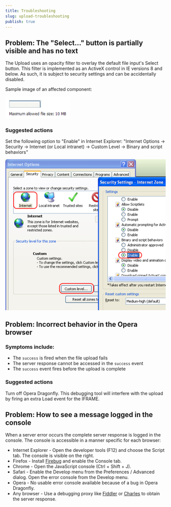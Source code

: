 ```yaml
---
title: Troubleshooting
slug: upload-troubleshooting
publish: true
---
```


## Problem: The "Select..." button is partially visible and has no text

The Upload uses an opacity filter to overlay the default file input's Select button.
This filter is implemented as an ActiveX control in IE versions 8 and below.
As such, it is subject to security settings and can be accidentally disabled.

Sample image of an affected component:

![](upload-activex.png)

### Suggested actions

Set the following option to "Enable" in Internet Explorer: "Internet Options -> Security -> Internet (or Local intranet) -> Custom Level -> Binary and script behaviors"

![](upload-ie-script-behaviors.png)

## Problem: Incorrect behavior in the Opera browser

### Symptoms include:

* The `success` is fired when the file upload fails
* The server response cannot be accessed in the `success` event
* The `success` event fires before the upload is complete

### Suggested actions

Turn off Opera Dragonfly. This debugging tool will interfere with the upload by firing an extra Load event for the IFRAME.

## Problem: How to see a message logged in the console

When a server error occurs the complete server response is logged in the console.
The console is accessible in a manner specific for each browser:

*   Internet Explorer - Open the developer tools (F12) and choose the Script tab. The console is visible on the right.
*   Firefox - Install [Firebug](http://getfirebug.com/downloads) and enable the Console tab.
*   Chrome - Open the JavaScript console (Ctrl + Shift + J).
*   Safari - Enable the Develop menu from the Preferences / Advanced dialog. Open the error console from the Develop menu.
*   Opera - No usable error console available because of a bug in Opera Dragonfly.
*   Any browser - Use a debugging proxy like [Fiddler](http://www.fiddler2.com/fiddler2/) or [Charles](http://www.charlesproxy.com/) to obtain the server response.
